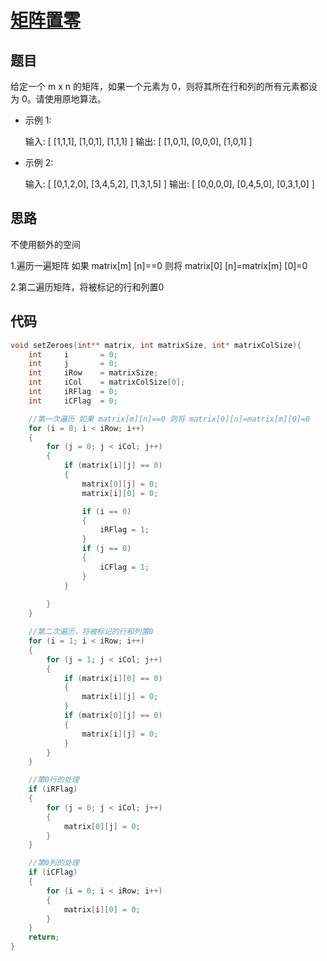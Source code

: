 # [矩阵置零](https://leetcode-cn.com/problems/set-matrix-zeroes/)

## 题目

给定一个 m x n 的矩阵，如果一个元素为 0，则将其所在行和列的所有元素都设为 0。请使用原地算法。

- 示例 1:

  输入: 
  [
    [1,1,1],
    [1,0,1],
    [1,1,1]
  ]
  输出: 
  [
    [1,0,1],
    [0,0,0],
    [1,0,1]
  ]

- 示例 2:

  输入: 
  [
    [0,1,2,0],
    [3,4,5,2],
    [1,3,1,5]
  ]
  输出: 
  [
    [0,0,0,0],
    [0,4,5,0],
    [0,3,1,0]
  ]

## 思路

不使用额外的空间

1.遍历一遍矩阵 如果 matrix[m] [n]==0 则将 matrix[0] [n]=matrix[m] [0]=0

2.第二遍历矩阵，将被标记的行和列置0

## 代码

```C
void setZeroes(int** matrix, int matrixSize, int* matrixColSize){
    int     i       = 0;
    int     j       = 0;
    int     iRow    = matrixSize;
    int     iCol    = matrixColSize[0];
    int     iRFlag  = 0;
    int     iCFlag  = 0;   

    //第一次遍历 如果 matrix[m][n]==0 则将 matrix[0][n]=matrix[m][0]=0
    for (i = 0; i < iRow; i++)
    {
        for (j = 0; j < iCol; j++)
        {
            if (matrix[i][j] == 0)
            {
                matrix[0][j] = 0;
                matrix[i][0] = 0;

                if (i == 0)
                {
                    iRFlag = 1;
                }
                if (j == 0)
                {
                    iCFlag = 1;
                }
            }
            
        }
    }

    //第二次遍历，将被标记的行和列置0
    for (i = 1; i < iRow; i++)
    {
        for (j = 1; j < iCol; j++)
        {
            if (matrix[i][0] == 0)
            {
                matrix[i][j] = 0;
            }
            if (matrix[0][j] == 0)
            {
                matrix[i][j] = 0;
            }
        }
    }

    //第0行的处理
    if (iRFlag)
    {
        for (j = 0; j < iCol; j++)
        {
            matrix[0][j] = 0;
        }
    }

    //第0列的处理
    if (iCFlag)
    {
        for (i = 0; i < iRow; i++)
        {
            matrix[i][0] = 0;
        }
    }
    return;
}
```

